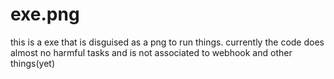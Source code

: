 # exe.png
this is a exe that is disguised as a png to run things. currently the code does almost no harmful tasks and is not associated to webhook and other things(yet)
